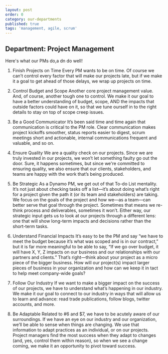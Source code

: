 ```yaml
---
layout: post
order: 0
category: our-departments
published: true
tags: 'management, agile, scrum'
---
```

## Department: Project Management

Here's what our PMs do,a dn do well!

1. Finish Projects on Time
Every PM wants to be on time. Of course we can’t control every factor that will make our projects late, but if we make it a goal to get ahead of those delays, we wrap up projects on time.

2. Control Budget and Scope
Another core project management value. And, of course, another tough one to control. We make it our goal to have a better understanding of budget, scope, AND the impacts that outside factors could have on it, so that we tune ourself in to the right details to stay on top of scope creep issues.

3. Be a Good Communicator
It’s been said time and time again that communication is critical to the PM role. Clear communication  makes project kickoffs smoother, status reports easier to digest, scrum meetings short and actionable, internal communications frequent and valuable, and so on. 

4. Ensure Quality
We are a quality check on our projects. Since we are truly invested in our projects, we won’t let something faulty go out the door. Sure, it happens sometimes, but since we're committed to ensuring quality, we also ensure that our clients, stakeholders, and teams are happy with the work that’s being produced.


5. Be Strategic
As a Dynamo PM, we get out of that To-do List mentality. It’s not just about checking tasks off a list—it’s about doing what’s right for a project given the path it (or its team and stakeholders) are taking. We focus on the goals of the project and how we—as a team—can better serve that goal through the project. Sometimes that means we re-think process and deliverables, sometimes it won’t. Either way, our strategic input gets us to look at our projects through a different lens: one that will show long-term impacts and decisions rather than the short-term tasks.

6. Understand Financial Impacts
It’s easy to be the PM and say “we have to meet the budget because it’s what was scoped and is in our contract,” but it is far more meaningful to be able to say, “If we go over budget, it will have X, Y, Z impacts on our business and our relationships with our partners and clients.” That’s right—think about your project as a micro piece of the bigger business. How will our project(s) impact larger pieces of business in your organization and how can we keep it in tact to help meet company-wide goals? 

7. Follow Our Industry
If we want to make a bigger impact on the success of our projects, we have to understand what’s happening in our industry. We make it our goal to connect to our industry in ways that will allow us to learn and advance: read trade publications, follow blogs, twitter accounts, and more. 

8. Be Adaptable
Related to #6 and $7, we have to be acutely aware of our surroundings. If we have an eye on our industry and our organization, we’ll be able to sense when things are changing. We use that information to adapt practices as an individual, or on our projects. Project managers find the most success when they adapt to changes (and, yes, control them within reason), so when we see a change coming, we make it an opportunity to pivot toward success.
